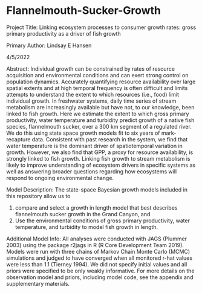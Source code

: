 # Flannelmouth-Sucker-Growth

Project Title: 
Linking ecosystem processes to consumer growth rates: gross primary productivity as a driver of fish growth

Primary Author:
Lindsay E Hansen

4/5/2022

Abstract:
Individual growth can be constrained by rates of resource acquisition and environmental conditions and can exert strong control on population dynamics. 
Accurately quantifying resource availability over large spatial extents and at high temporal frequency is often difficult and limits attempts to understand 
the extent to which resources (i.e., food) limit individual growth. In freshwater systems, daily time series of stream metabolism are increasingly available 
but have not, to our knowledge, been linked to fish growth. Here we estimate the extent to which gross primary productivity, water temperature and turbidity 
predict growth of a native fish species, flannelmouth sucker, over a 300 km segment of a regulated river. We do this using state space growth models fit to six 
years of mark-recapture data. Consistent with past research in the system, we find that water temperature is the dominant driver of spatiotemporal variation in 
growth. However, we also find that GPP, a proxy for resource availability, is strongly linked to fish growth. Linking fish growth to stream metabolism is likely 
to improve understanding of ecosystem drivers in specific systems as well as answering broader questions regarding how ecosystems will respond to ongoing 
environmental change.

Model Description: 
The state-space Bayesian growth models included in this repository allow us to
1. compare and select a growth in length model that best describes flannelmouth sucker growth in the Grand Canyon, and 
2. Use the environmental conditions of gross primary productivity, water temperature, and turbidity to model fish growth in length.

Additional Model Info:
All analyses were conducted with JAGS (Plummer 2003) using the package r2jags in R (R Core Development Team 2019). Models were run with three chains of Markov Chain 
Monte Carlo (MCMC) simulations and judged to have converged when all monitored r-hat values were less than 1.1 (Tierney 1994). We did not specify initial values and 
all priors were specified to be only weakly informative. For more details on the observation model and priors, including model code, see the appendix and 
supplementary materials.

